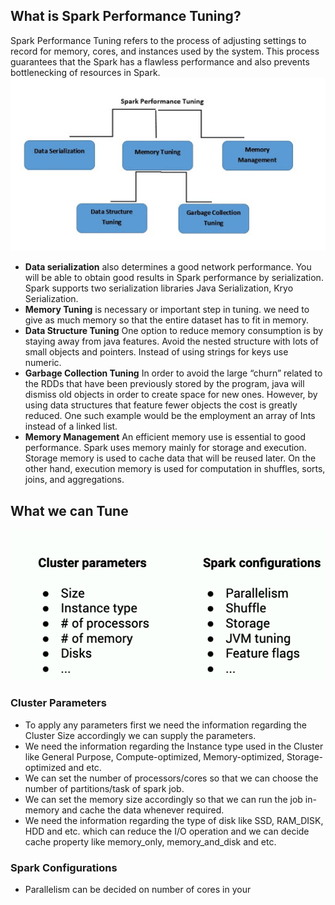## What is Spark Performance Tuning?

Spark Performance Tuning refers to the process of adjusting settings to record for memory, cores, and instances used by the system. This process guarantees that the Spark has a flawless performance and also prevents bottlenecking of resources in Spark.
![Spark](https://github.com/gurditsingh/blog/blob/gh-pages/_screenshots/spark-tuning.jpg?raw=true)

 - **Data serialization** also determines a good network performance. You will be able to obtain good results in Spark performance by serialization. Spark supports two serialization libraries Java Serialization, Kryo Serialization.
 - **Memory Tuning** is necessary or important step in tuning. we need to give as much memory so that the entire dataset has to fit in memory.
 -  **Data Structure Tuning** One option to reduce memory consumption is by staying away from java features. Avoid the nested structure with lots of small objects and pointers. Instead of using strings for keys use numeric.
 -  **Garbage Collection Tuning** In order to avoid the large “churn” related to the RDDs that have been previously stored by the program, java will dismiss old objects in order to create space for new ones. However, by using data structures that feature fewer objects the cost is greatly reduced. One such example would be the employment an array of Ints instead of a linked list.
 -  **Memory Management** An efficient memory use is essential to good performance. Spark uses memory mainly for storage and execution. Storage memory is used to cache data that will be reused later. On the other hand, execution memory is used for computation in shuffles, sorts, joins, and aggregations.

## What we can Tune

![Spark](https://github.com/gurditsingh/blog/blob/gh-pages/_screenshots/spark-tuning2.png?raw=true)

### Cluster Parameters

 - To apply any parameters first we need the information regarding the Cluster Size accordingly we can supply the parameters.
 - We need the information regarding the Instance type used in the Cluster like General Purpose, Compute-optimized, Memory-optimized, Storage-optimized and etc.
 - We can set the number of processors/cores so that we can choose the number of partitions/task of spark job.
 - We can set the memory size accordingly so that we can run the job in-memory and cache the data whenever required.
 - We need the information regarding the type of disk like SSD, RAM_DISK, HDD and etc. which can reduce the I/O operation and we can decide cache property like memory_only, memory_and_disk and etc.  

### Spark Configurations

 - Parallelism can be decided on number of cores in your

<!--stackedit_data:
eyJoaXN0b3J5IjpbLTgxNjc2ODE5LDIwMTQwNTc3ODUsLTEwNT
U4MTQ4MDcsLTE3NzY0MTUzNzQsMTYwNjkzNjA5Nyw1ODQ3NzM4
MzksMTQzNzI5MTY0NSwtMjA4ODc0NjYxMiwzOTA4Mjc2OTcsLT
Y0MDY4ODc2NSw0NTQwOTgyOTAsLTEyNDU2MTkxMTQsMTYyNzg1
NDAxNywtMTc5NzcwMjY0OCwtMTY1NDMwMDM1LDc4NjM4MzQ4NS
wtNzMwMzYxMzI3LC0yMDMwNzAyOTI2LDUzODg1Mjk4NiwyNzQ1
NzEyMDddfQ==
-->
